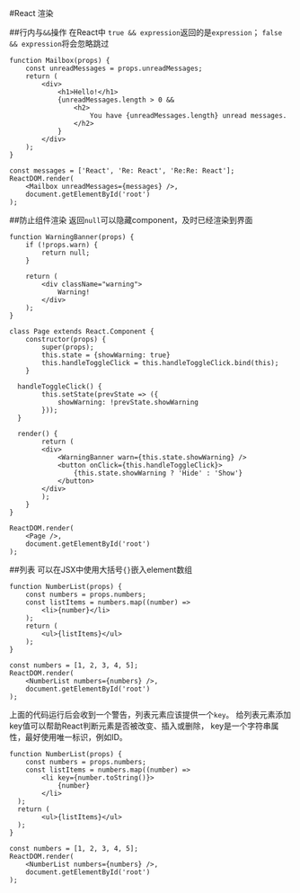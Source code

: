 #React 渲染

##行内与`&&`操作
在React中 
`true && expression`返回的是`expression`；
`false && expression`将会忽略跳过

	function Mailbox(props) {
	  	const unreadMessages = props.unreadMessages;
	  	return (
	    	<div>
		      	<h1>Hello!</h1>
		      	{unreadMessages.length > 0 &&
		        	<h2>
		        		You have {unreadMessages.length} unread messages.
		        	</h2>
		      	}
	    	</div>
	  	);
	}

	const messages = ['React', 'Re: React', 'Re:Re: React'];
	ReactDOM.render(
	  	<Mailbox unreadMessages={messages} />,
	  	document.getElementById('root')
	);

##防止组件渲染
返回`null`可以隐藏component，及时已经渲染到界面
	
	function WarningBanner(props) {
	  	if (!props.warn) {
	  	  	return null;
	  	}
	
	  	return (
	  	  	<div className="warning">
	  	    	Warning!
	  	  	</div>
	  	);
	}

	class Page extends React.Component {
	  	constructor(props) {
	    	super(props);
	    	this.state = {showWarning: true}
	    	this.handleToggleClick = this.handleToggleClick.bind(this);
	  	}

	  handleToggleClick() {
	    	this.setState(prevState => ({
	    	  	showWarning: !prevState.showWarning
	    	}));
	  }

	  render() {
	    	return (
	      	<div>
	        	<WarningBanner warn={this.state.showWarning} />
	        	<button onClick={this.handleToggleClick}>
	          		{this.state.showWarning ? 'Hide' : 'Show'}
	        	</button>
	      	</div>
	    	);
	  	}
	}

	ReactDOM.render(
	  	<Page />,
	  	document.getElementById('root')
	);

##列表
可以在JSX中使用大括号`{}`嵌入element数组

	function NumberList(props) {
	  	const numbers = props.numbers;
	  	const listItems = numbers.map((number) =>
	    	<li>{number}</li>
	  	);
	  	return (
	    	<ul>{listItems}</ul>
	  	);
	}

	const numbers = [1, 2, 3, 4, 5];
	ReactDOM.render(
	  	<NumberList numbers={numbers} />,
	  	document.getElementById('root')
	);

上面的代码运行后会收到一个警告，列表元素应该提供一个`key`。
给列表元素添加key值可以帮助React判断元素是否被改变、插入或删除，
key是一个字符串属性，最好使用唯一标识，例如ID。


	function NumberList(props) {
	  	const numbers = props.numbers;
	  	const listItems = numbers.map((number) =>
	    	<li key={number.toString()}>
	    	  	{number}
	    	</li>
	  );
	  return (
	    	<ul>{listItems}</ul>
	  );
	}

	const numbers = [1, 2, 3, 4, 5];
	ReactDOM.render(
	  	<NumberList numbers={numbers} />,
	  	document.getElementById('root')
	);




























